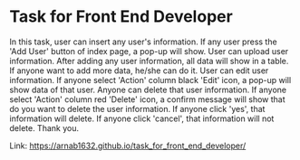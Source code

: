 # Task for Front End Developer
In this task, user can insert any user's information. If any user press the 'Add User' button of index page, a pop-up will show. User can upload user information. After adding any user information, all data will show in a table. If anyone want to add more data, he/she can do it. User can edit user information. If anyone select 'Action' column black 'Edit' icon, a pop-up will show data of that user. Anyone can delete that user information. If anyone select 'Action' column red 'Delete' icon, a confirm message will show that do you want to delete the user information. If anyone click 'yes', that information will delete. If anyone click 'cancel', that information will not delete. 
Thank you.

Link: https://arnab1632.github.io/task_for_front_end_developer/
